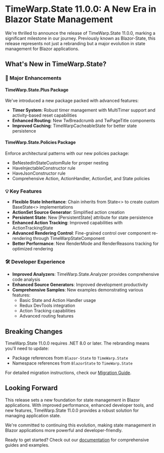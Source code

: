 # TimeWarp.State 11.0.0: A New Era in Blazor State Management

We're thrilled to announce the release of TimeWarp.State 11.0.0, marking a significant milestone in our journey. Previously known as Blazor-State, this release represents not just a rebranding but a major evolution in state management for Blazor applications.

## What's New in TimeWarp.State?

### 🚀 Major Enhancements

#### TimeWarp.State.Plus Package
We've introduced a new package packed with advanced features:
- **Timer System**: Robust timer management with MultiTimer support and activity-based reset capabilities
- **Enhanced Routing**: New TwBreadcrumb and TwPageTitle components
- **Improved Caching**: TimeWarpCacheableState for better state persistence

#### TimeWarp.State.Policies Package
Enforce architectural patterns with our new policies package:
- BeNestedInStateCustomRule for proper nesting
- HaveInjectableConstructor rule
- HaveJsonConstructor rule
- Comprehensive Action, ActionHandler, ActionSet, and State policies

### 💡 Key Features

- **Flexible State Inheritance**: Chain inherits from State<> to create custom BaseState<> implementations
- **ActionSet Source Generator**: Simplified action creation
- **Persistent State**: New [PersistentState] attribute for state persistence
- **Enhanced Action Tracking**: Improved capabilities with ActionTrackingState
- **Advanced Rendering Control**: Fine-grained control over component re-rendering through TimeWarpStateComponent
- **Better Performance**: New RenderMode and RenderReasons tracking for optimized rendering

### 🛠 Developer Experience

- **Improved Analyzers**: TimeWarp.State.Analyzer provides comprehensive code analysis
- **Enhanced Source Generators**: Improved development productivity
- **Comprehensive Samples**: New examples demonstrating various features:
  - Basic State and Action Handler usage
  - Redux DevTools integration
  - Action Tracking capabilities
  - Advanced routing features

## Breaking Changes

TimeWarp.State 11.0.0 requires .NET 8.0 or later. The rebranding means you'll need to update:
- Package references from `Blazor-State` to `TimeWarp.State`
- Namespace references from `BlazorState` to `TimeWarp.State`

For detailed migration instructions, check our [Migration Guide](xref:BlazorState:Migration10-11.md).

## Looking Forward

This release sets a new foundation for state management in Blazor applications. With improved performance, enhanced developer tools, and new features, TimeWarp.State 11.0.0 provides a robust solution for managing application state.

We're committed to continuing this evolution, making state management in Blazor applications more powerful and developer-friendly.

Ready to get started? Check out our [documentation](https://timewarpengineering.github.io/timewarp-state/) for comprehensive guides and examples.
